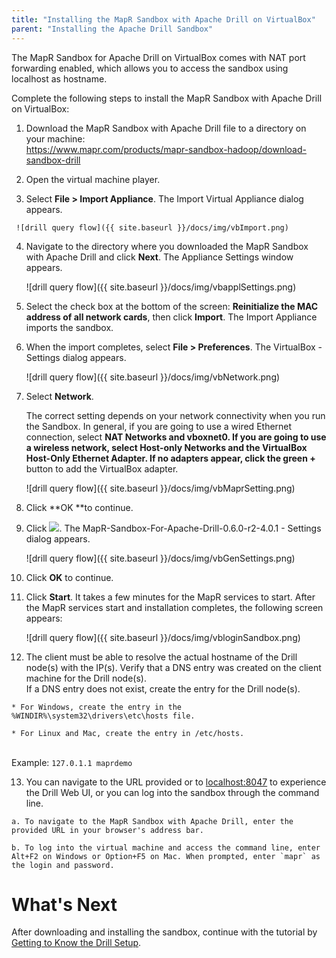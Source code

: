 ```yaml
---
title: "Installing the MapR Sandbox with Apache Drill on VirtualBox"
parent: "Installing the Apache Drill Sandbox"
---
```

The MapR Sandbox for Apache Drill on VirtualBox comes with NAT port forwarding
enabled, which allows you to access the sandbox using localhost as hostname.

Complete the following steps to install the MapR Sandbox with Apache Drill on
VirtualBox:

  1. Download the MapR Sandbox with Apache Drill file to a directory on your machine:   
<https://www.mapr.com/products/mapr-sandbox-hadoop/download-sandbox-drill>

  2. Open the virtual machine player.

  3. Select **File > Import Appliance**. The Import Virtual Appliance dialog appears.
  
<!--     ![](../../../img/vbImport.png)-->
     ![drill query flow]({{ site.baseurl }}/docs/img/vbImport.png)

  4. Navigate to the directory where you downloaded the MapR Sandbox with Apache Drill and click **Next**. The Appliance Settings window appears.
  
     <!--![](../../../img/vbapplSettings.png)-->
     ![drill query flow]({{ site.baseurl }}/docs/img/vbapplSettings.png)

  5. Select the check box at the bottom of the screen: **Reinitialize the MAC address of all network cards**, then click **Import**. The Import Appliance imports the sandbox.

  6. When the import completes, select **File > Preferences**. The VirtualBox - Settings dialog appears.
    
     <!--![](../../../img/vbNetwork.png)-->
     ![drill query flow]({{ site.baseurl }}/docs/img/vbNetwork.png)

 7. Select **Network**. 

     The correct setting depends on your network connectivity when you run the
Sandbox. In general, if you are going to use a wired Ethernet connection,
select **NAT Networks **and **vboxnet0**. If you are going to use a wireless
network, select **Host-only Networks** and the **VirtualBox Host-Only Ethernet
Adapter**. If no adapters appear, click the green** +** button to add the
VirtualBox adapter.

    <!--![](../../../img/vbMaprSetting.png)-->
    ![drill query flow]({{ site.baseurl }}/docs/img/vbMaprSetting.png)

 8. Click **OK **to continue.

 9. Click ![](https://lh5.googleusercontent.com/6TjVEW28MJhPud2Nc2ButYB_GDqKTnadaluSulg0Zb259MgN1IRCgIlo-kMAEJ7lGWHf2aqc-nIjUsUFlaXP-LceAIKE5owNqXUWxXS0WXcBLWzUqg5X1VIXXswajb6oWA). The MapR-Sandbox-For-Apache-Drill-0.6.0-r2-4.0.1 - Settings dialog appears.
  
     <!--![](../../../img/vbGenSettings.png)-->
     ![drill query flow]({{ site.baseurl }}/docs/img/vbGenSettings.png)    

 10. Click **OK** to continue.

 11. Click **Start**. It takes a few minutes for the MapR services to start. After the MapR services start and installation completes, the following screen appears:

      <!--![](../../../img/vbloginSandbox.png)-->
      ![drill query flow]({{ site.baseurl }}/docs/img/vbloginSandbox.png)

 12. The client must be able to resolve the actual hostname of the Drill node(s) with the IP(s). Verify that a DNS entry was created on the client machine for the Drill node(s).  
If a DNS entry does not exist, create the entry for the Drill node(s).

    * For Windows, create the entry in the %WINDIR%\system32\drivers\etc\hosts file.

    * For Linux and Mac, create the entry in /etc/hosts.  
<drill-machine-IP> <drill-machine-hostname>  
Example: `127.0.1.1 maprdemo`

 13. You can navigate to the URL provided or to [localhost:8047](http://localhost:8047) to experience the Drill Web UI, or you can log into the sandbox through the command line.

    a. To navigate to the MapR Sandbox with Apache Drill, enter the provided URL in your browser's address bar.

    b. To log into the virtual machine and access the command line, enter Alt+F2 on Windows or Option+F5 on Mac. When prompted, enter `mapr` as the login and password.

# What's Next

After downloading and installing the sandbox, continue with the tutorial by
[Getting to Know the Drill
Setup](/confluence/display/DRILL/Getting+to+Know+the+Drill+Setup).